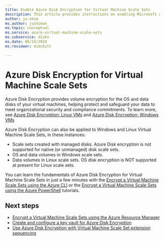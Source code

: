 ```yaml
---
title: Enable Azure Disk Encryption for Virtual Machine Scale Sets
description: This article provides instructions on enabling Microsoft Azure Disk Encryption for Virtual Machine Scale Sets
author: ju-shim
ms.author: jushiman
ms.topic: conceptual
ms.service: azure-virtual-machine-scale-sets
ms.subservice: disks
ms.date: 06/14/2024
ms.reviewer: mimckitt

---
```


# Azure Disk Encryption for Virtual Machine Scale Sets

Azure Disk Encryption provides volume encryption for the OS and data disks of your virtual machines, helping protect and safeguard your data to meet organizational security and compliance commitments. To learn more, see [Azure Disk Encryption: Linux VMs](../virtual-machines/linux/disk-encryption-overview.md) and [Azure Disk Encryption: Windows VMs](../virtual-machines/windows/disk-encryption-overview.md)  

Azure Disk Encryption can also be applied to Windows and Linux Virtual Machine Scale Sets, in these instances:
- Scale sets created with managed disks. Azure Disk encryption is not supported for native (or unmanaged) disk scale sets.
- OS and data volumes in Windows scale sets.
- Data volumes in Linux scale sets. OS disk encryption is NOT supported at present for Linux scale sets.

You can learn the fundamentals of Azure Disk Encryption for Virtual Machine Scale Sets in just a few minutes with the [Encrypt a Virtual Machine Scale Sets using the Azure CLI](disk-encryption-cli.md) or the [Encrypt a Virtual Machine Scale Sets using the Azure PowerShell](disk-encryption-powershell.md) tutorials.

## Next steps

- [Encrypt a Virtual Machine Scale Sets using the Azure Resource Manager](disk-encryption-azure-resource-manager.md)
- [Create and configure a key vault for Azure Disk Encryption](disk-encryption-key-vault.md)
- [Use Azure Disk Encryption with Virtual Machine Scale Set extension sequencing](disk-encryption-extension-sequencing.md)
